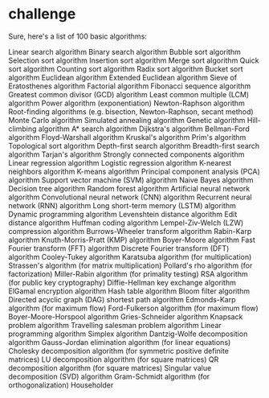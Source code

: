 # challenge
Sure, here's a list of 100 basic algorithms:

Linear search algorithm
Binary search algorithm
Bubble sort algorithm
Selection sort algorithm
Insertion sort algorithm
Merge sort algorithm
Quick sort algorithm
Counting sort algorithm
Radix sort algorithm
Bucket sort algorithm
Euclidean algorithm
Extended Euclidean algorithm
Sieve of Eratosthenes algorithm
Factorial algorithm
Fibonacci sequence algorithm
Greatest common divisor (GCD) algorithm
Least common multiple (LCM) algorithm
Power algorithm (exponentiation)
Newton-Raphson algorithm
Root-finding algorithms (e.g. bisection, Newton-Raphson, secant method)
Monte Carlo algorithm
Simulated annealing algorithm
Genetic algorithm
Hill-climbing algorithm
A* search algorithm
Dijkstra's algorithm
Bellman-Ford algorithm
Floyd-Warshall algorithm
Kruskal's algorithm
Prim's algorithm
Topological sort algorithm
Depth-first search algorithm
Breadth-first search algorithm
Tarjan's algorithm
Strongly connected components algorithm
Linear regression algorithm
Logistic regression algorithm
K-nearest neighbors algorithm
K-means algorithm
Principal component analysis (PCA) algorithm
Support vector machine (SVM) algorithm
Naive Bayes algorithm
Decision tree algorithm
Random forest algorithm
Artificial neural network algorithm
Convolutional neural network (CNN) algorithm
Recurrent neural network (RNN) algorithm
Long short-term memory (LSTM) algorithm
Dynamic programming algorithm
Levenshtein distance algorithm
Edit distance algorithm
Huffman coding algorithm
Lempel-Ziv-Welch (LZW) compression algorithm
Burrows-Wheeler transform algorithm
Rabin-Karp algorithm
Knuth-Morris-Pratt (KMP) algorithm
Boyer-Moore algorithm
Fast Fourier transform (FFT) algorithm
Discrete Fourier transform (DFT) algorithm
Cooley-Tukey algorithm
Karatsuba algorithm (for multiplication)
Strassen's algorithm (for matrix multiplication)
Pollard's rho algorithm (for factorization)
Miller-Rabin algorithm (for primality testing)
RSA algorithm (for public key cryptography)
Diffie-Hellman key exchange algorithm
ElGamal encryption algorithm
Hash table algorithm
Bloom filter algorithm
Directed acyclic graph (DAG) shortest path algorithm
Edmonds-Karp algorithm (for maximum flow)
Ford-Fulkerson algorithm (for maximum flow)
Boyer-Moore-Horspool algorithm
Gries-Schneider algorithm
Knapsack problem algorithm
Travelling salesman problem algorithm
Linear programming algorithm
Simplex algorithm
Dantzig-Wolfe decomposition algorithm
Gauss-Jordan elimination algorithm (for linear equations)
Cholesky decomposition algorithm (for symmetric positive definite matrices)
LU decomposition algorithm (for square matrices)
QR decomposition algorithm (for square matrices)
Singular value decomposition (SVD) algorithm
Gram-Schmidt algorithm (for orthogonalization)
Householder
